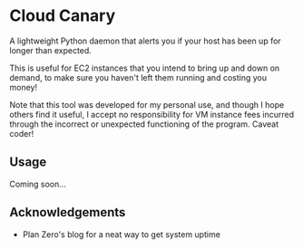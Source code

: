 Cloud Canary
============

A lightweight Python daemon that alerts you if your host has been up for longer than expected.

This is useful for EC2 instances that you intend to bring up and down on demand, to make sure
you haven't left them running and costing you money!

Note that this tool was developed for my personal use, and though I hope others find it useful,
I accept no responsibility for VM instance fees incurred through the incorrect or unexpected
functioning of the program. Caveat coder!


Usage
-----

Coming soon...

Acknowledgements
----------------

- Plan Zero's blog for a neat way to get system uptime
